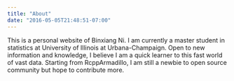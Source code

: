 ```yaml
---
title: "About"
date: "2016-05-05T21:48:51-07:00"
---
```


This is a personal website of Binxiang Ni. I am currently a master student in statistics at University of Illinois at Urbana-Champaign. Open to new information and knowledge, I believe I am a quick learner to this fast world of vast data. Starting from RcppArmadillo, I am still a newbie to open source community but hope to contribute more. 
